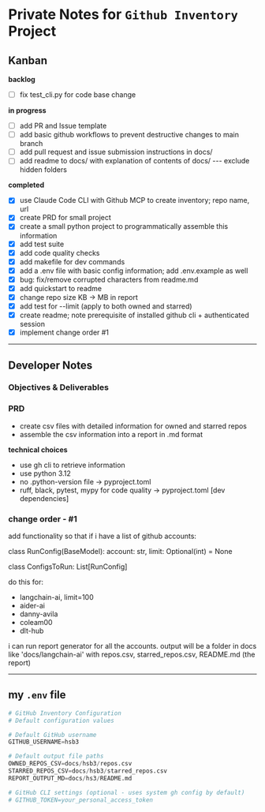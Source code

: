 # Private Notes for `Github Inventory` Project

## Kanban

**backlog**
- [ ] fix test_cli.py for code base change



**in progress**
- [ ] add PR and Issue template
- [ ] add basic github workflows to prevent destructive changes to main branch
- [ ] add pull request and issue submission instructions in docs/
- [ ] add readme to docs/ with explanation of contents of docs/ --- exclude hidden folders

**completed**
- [x] use Claude Code CLI with Github MCP to create inventory; repo name, url
- [x] create PRD for small project
- [x] create a small python project to programmatically assemble this information
- [x] add test suite
- [x] add code quality checks
- [x] add makefile for dev commands
- [x] add a .env file with basic config information; add .env.example as well
- [x] bug: fix/remove corrupted characters from readme.md
- [x] add quickstart to readme
- [x] change repo size KB -> MB in report
- [x] add test for --limit (apply to both owned and starred)
- [x] create readme; note prerequisite of installed github cli + authenticated session
- [x] implement change order #1
---

## Developer Notes

### Objectives & Deliverables

### PRD
- create csv files with detailed information for owned and starred repos
- assemble the csv information into a report in .md format

**technical choices**
- use gh cli to retrieve information
- use python 3.12
- no .python-version file -> pyproject.toml
- ruff, black, pytest, mypy for code quality -> pyproject.toml [dev dependencies]

### change order - #1

add functionality so that if i have a list of github accounts:

class RunConfig(BaseModel):
    account: str,
    limit: Optional(int) = None

class ConfigsToRun:
    List[RunConfig]

do this for:
- langchain-ai, limit=100
- aider-ai
- danny-avila
- coleam00
- dlt-hub

i can run report generator for all the accounts.
output will be a folder in docs like 'docs/langchain-ai'
with repos.csv, starred_repos.csv, README.md (the report)



---
## my `.env` file
```python
# GitHub Inventory Configuration
# Default configuration values

# Default GitHub username
GITHUB_USERNAME=hsb3

# Default output file paths
OWNED_REPOS_CSV=docs/hsb3/repos.csv
STARRED_REPOS_CSV=docs/hsb3/starred_repos.csv
REPORT_OUTPUT_MD=docs/hs3/README.md

# GitHub CLI settings (optional - uses system gh config by default)
# GITHUB_TOKEN=your_personal_access_token
```
